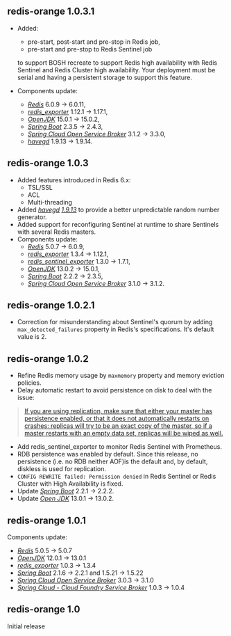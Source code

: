 ## redis-orange 1.0.3.1
- Added:
  - pre-start, post-start and pre-stop in Redis job,
  - pre-start and pre-stop to Redis Sentinel job
  
  to support BOSH recreate to support Redis high availability with Redis Sentinel and Redis Cluster high availability. Your deployment must be serial and having a persistent storage to support this feature.
- Components update:
  - [*Redis*](https://redis.io/) 6.0.9 -> 6.0.11,
  - [*redis_exporter*](https://github.com/oliver006/redis_exporter) 1.12.1 -> 1.17.1,
  - [*OpenJDK*](https://openjdk.java.net/) 15.0.1 -> 15.0.2,
  - [*Spring Boot*](https://spring.io/projects/spring-boot) 2.3.5 -> 2.4.3,
  - [*Spring Cloud Open Service Broker*](https://spring.io/projects/spring-cloud-open-service-broker) 3.1.2 -> 3.3.0,
  - [*havegd*](https://www.issihosts.com/haveged/) 1.9.13 -> 1.9.14.

## redis-orange 1.0.3

- Added features introduced in Redis 6.x:
  - TSL/SSL
  - ACL
  - Multi-threading
- Added [*havegd*](https://www.issihosts.com/haveged/) [*1.9.13*](https://github.com/jirka-h/haveged/releases/tag/v1.9.13) to provide a better unpredictable random number generator.
- Added support for reconfiguring Sentinel at runtime to share Sentinels with several Redis masters.
- Components update:
  - [*Redis*](https://redis.io/) 5.0.7 -> 6.0.9,
  - [*redis_exporter*](https://github.com/oliver006/redis_exporter) 1.3.4 -> 1.12.1,
  - [*redis_sentinel_exporter*](https://github.com/leominov/redis_sentinel_exporter) 1.3.0 -> 1.7.1,
  - [*OpenJDK*](https://openjdk.java.net/) 13.0.2 -> 15.0.1,
  - [*Spring Boot*](https://spring.io/projects/spring-boot) 2.2.2 -> 2.3.5,
  - [*Spring Cloud Open Service Broker*](https://spring.io/projects/spring-cloud-open-service-broker) 3.1.0 -> 3.1.2.

## redis-orange 1.0.2.1

- Correction for misunderstanding about Sentinel's quorum by adding `max_detected_failures` property in Redis's specifications. It's default value is 2.

## redis-orange 1.0.2

- Refine Redis memory usage by `maxmemory` property and memory eviction policies.
- Delay automatic restart to avoid persistence on disk to deal with the issue:
> [If you are using replication, make sure that either your master has persistence enabled, or that it does not automatically restarts on crashes: replicas will try to be an exact copy of the master, so if a master restarts with an empty data set, replicas will be wiped as well.](https://redis.io/topics/admin)
- Add redis_sentinel_exporter to monitor Redis Sentinel with Prometheus.
- RDB persistence was enabled by default. Since this release, no persistence (i.e. no RDB neither AOF)is the default and, by default, diskless is used for replication.
- `CONFIG REWRITE failed: Permission denied` in Redis Sentinel or Redis Cluster with High Availability is fixed.
- Update [*Spring Boot*](https://spring.io/projects/spring-boot) 2.2.1 -> 2.2.2.
- Update [*Open JDK*](https://jdk.java.net/) 13.0.1 -> 13.0.2.

## redis-orange 1.0.1

Components update:
- [*Redis*](https://redis.io/) 5.0.5 -> 5.0.7
- [*OpenJDK*](https://openjdk.java.net/) 12.0.1 -> 13.0.1
- [*redis_exporter*](https://github.com/oliver006/redis_exporter) 1.0.3 -> 1.3.4
- [*Spring Boot*](https://spring.io/projects/spring-boot) 2.1.6 -> 2.2.1 and 1.5.21 -> 1.5.22
- [*Spring Cloud Open Service Broker*](https://spring.io/projects/spring-cloud-open-service-broker) 3.0.3 -> 3.1.0
- [*Spring Cloud - Cloud Foundry Service Broker*](https://spring.io/projects/spring-cloud-cloudfoundry-service-broker) 1.0.3 -> 1.0.4

## redis-orange 1.0

Initial release
